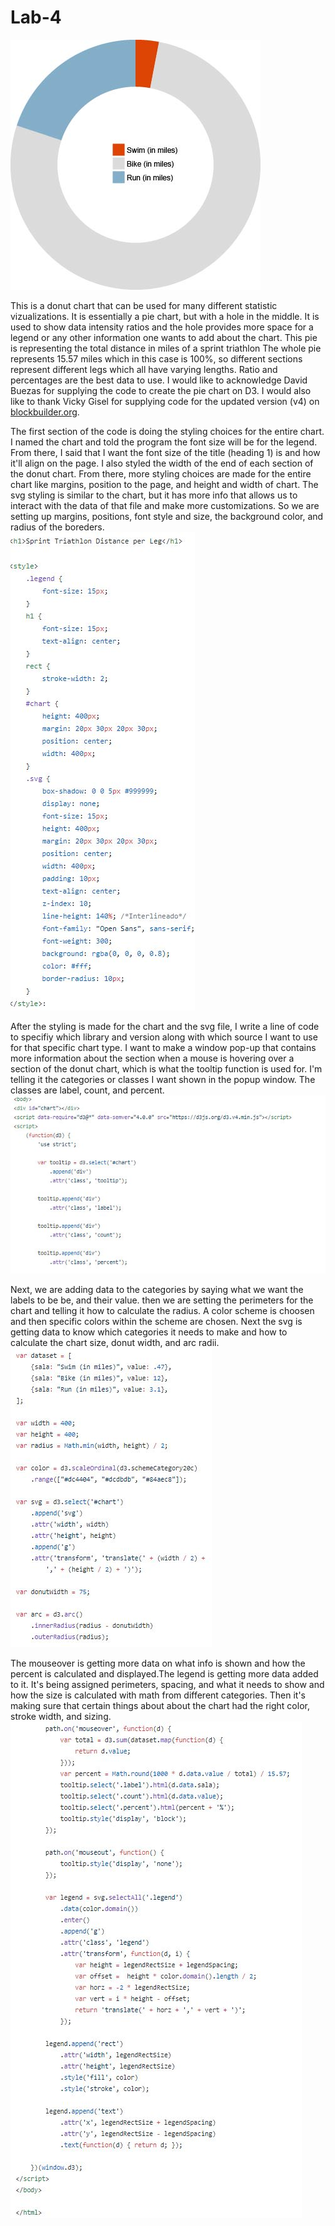 # Lab-4

![Alt text](/img/image.jpg)

This is a donut chart that can be used for many different statistic vizualizations. It is essentially a pie chart, but with a hole in the middle. It is used to show data intensity ratios and the hole provides more space for a legend or any other information one wants to add about the chart. This pie is representing the total distance in miles of a sprint triathlon The whole pie represents 15.57 miles which in this case is 100%, so different sections represent different legs which all have varying lengths. Ratio and percentages are the best data to use. I would like to acknowledge David Buezas for supplying the code to create the pie chart on D3. I would also like to thank Vicky Gisel for supplying code for the updated version (v4) on [blockbuilder.org](https://bl.ocks.org/vickygisel/c3f4eb2b16b86dd0f641263383f05a13). 

The first section of the code is doing the styling choices for the entire chart. I named the chart and told the program the font size will be for the legend. From there, I said that I want the font size of the title (heading 1) is and how it'll align on the page. I also styled the width of the end of each section of the donut chart. From there, more styling choices are made for the entire chart like margins, position to the page, and height and width of chart. The svg styling is similar to the chart, but it has more info that allows us to interact with the data of that file and make more customizations. So we are setting up margins, positions, font style and size, the background color, and radius of the boreders.    
![Alt text](/img/1.jpg)

After the styling is made for the chart and the svg file, I write a line of code to specifiy which library and version along with which source I want to use for that specific chart type. I want to make a window pop-up that contains more information about the section when a mouse is hovering over a section of the donut chart, which is what the tooltip function is used for. I'm telling it the categories or classes I want shown in the popup window. The classes are label, count, and percent.
![Alt text](/img/2.JPG)

Next, we are adding data to the categories by saying what we want the labels to be be, and their value. then we are setting the perimeters for the chart and telling it how to calculate the radius. A color scheme is choosen and then specific colors within the scheme are chosen. Next the svg is getting data to know which categories it needs to make and how to calculate the chart size, donut width, and arc radii.
![Alt text](/img/3.JPG)

The mouseover is getting more data on what info is shown and how the percent is calculated and displayed.The legend is getting more data added to it. It's being assigned perimeters, spacing, and what it needs to show and how the size is calculated with math from different
 categories. Then it's making sure that certain things about about the chart had the right color, stroke width, and sizing. 
 ![Alt text](/img/4.JPG)
